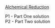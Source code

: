 [Alchemical Reduction](https://adventofcode.com/2018/day/5)

P1 - Part One solution  
P2 - Part Two solution
